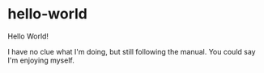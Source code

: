 # hello-world

Hello World!

I have no clue what I'm doing, but still following the manual.
You could say I'm enjoying myself.
